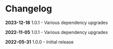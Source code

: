 # Changelog
**2023-12-18**
1.0.1 -  Various dependency upgrades


**2022-11-05**
1.0.1 -  Various dependency upgrades

**2022-05-31**
1.0.0 -  Initial release